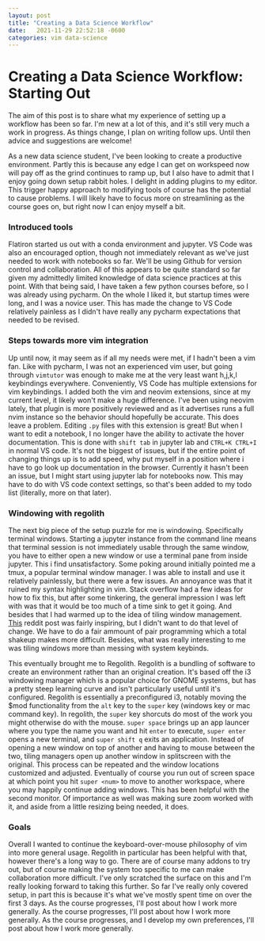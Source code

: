 ```yaml
---
layout: post
title: "Creating a Data Science Workflow"
date:   2021-11-29 22:52:18 -0600
categories: vim data-science
---
```


# Creating a Data Science Workflow: Starting Out

The aim of this post is to share what my experience of setting up a workflow has been so far. I'm new at a lot of this, and it's still very much a work in progress. As things change, I plan on writing follow ups. Until then advice and suggestions are welcome!

As a new data science student, I've been looking to create a productive environment. Partly this is because any edge I can get on workspeed now will pay off as the grind continues to ramp up, but I also have to admit that I enjoy going down setup rabbit holes. I delight in adding plugins to my editor. This trigger happy approach to modifying tools of course has the potential to cause problems. I will likely have to focus more on streamlining as the course goes on, but right now I can enjoy myself a bit.

### Introduced tools
Flatiron started us out with a conda environment and jupyter. VS Code was also an encouraged option, though not immediately relevant as we've just needed to work with notebooks so far. We'll be using Github for version control and collaboration. All of this appears to be quite standard so far given my admittedly limited knowledge of data science practices at this point. With that being said, I have taken a few python courses before, so I was already using pycharm. On the whole I liked it, but startup times were long, and I was a novice user. This has made the change to VS Code relatively painless as I didn't have really any pycharm expectations that needed to be revised.

### Steps towards more vim integration
Up until now, it may seem as if all my needs were met, if I hadn't been a vim fan. Like with pycharm, I was not an experienced vim user, but going through `vimtutor` was enough to make me at the very least want h,j,k,l keybindings everywhere. Conveniently, VS Code has multiple extensions for vim keybindings. I added both the vim and neovim extensions, since at my current level, it likely won't make a huge difference. I've been using neovim lately, that plugin is more positively reviewed and as it advertises runs a full nvim instance so the behavior should hopefully be accurate. This does leave a problem. Editing `.py` files with this extension is great! But when I want to edit a notebook, I no longer have the ability to activate the hover documentation. This is done with `shift tab` in jupyter lab and `CTRL+K CTRL+I` in normal VS code. It's not the biggest of issues, but if the entire point of changing things up is to add speed, why put myself in a position where i have to go look up documentation in the browser. Currently it hasn't been an issue, but I might start using jupyter lab for notebooks now. This may have to do with VS code context settings, so that's been added to my todo list (literally, more on that later).


### Windowing with regolith
The next big piece of the setup puzzle for me is windowing. Specifically terminal windows. Starting a jupyter instance from the command line means that terminal session is not immediately usable through the same window, you have to either open a new window or use a terminal pane from inside jupyter. This i find unsatisfactory. Some poking around initially pointed me a tmux, a popular terminal window manager. I was able to install and use it relatively painlessly, but there were a few issues. An annoyance was that it ruined my syntax highlighting in vim. Stack overflow had a few ideas for how to fix this, but after some tinkering, the general impression I was left with was that it would be too much of a time sink to get it going. And besides that I had warmed up to the idea of tiling window management. [This](https://www.reddit.com/r/vim/comments/r0mou0/as_a_complete_n00b_id_like_to_share_some_of_my/) reddit post was fairly inspiring, but I didn't want to do that level of change. We have to do a fair ammount of pair programming which a total shakeup makes more difficult. Besides, what was really interesting to me was tiling windows more than messing with system keybinds.

This eventually brought me to Regolith. Regolith is a bundling of software to create an environment rather than an original creation. It's based off the i3 windowing manager which is a popular choice for GNOME systems, but has a pretty steep learning curve and isn't particularly useful until it's configured. Regolith is essentially a preconfigured i3, notably moving the $mod functionality from the `alt` key to the `super` key (windows key or mac command key). In regolith, the `super` key shorcuts do most of the work you might otherwise do with the mouse. `super space` brings up an app launcer where you type the name you want and hit `enter` to execute, `super enter` opens a new terminal, and `super shift q` exits an application. Instead of opening a new window on top of another and having to mouse between the two, tiling managers open up another window in splitscreen with the original. This process can be repeated and the window locations customized and adjusted. Eventually of course you run out of screen space at which point you hit `super <num>` to move to another workspace, where you may happily continue adding windows. This has been helpful with the second monitor. Of importance as well was making sure zoom worked with it, and aside from a little resizing being needed, it does.

### Goals
Overall I wanted to continue the keyboard-over-mouse philosophy of vim into more general usage. Regolith in particular has been helpful with that, however there's a long way to go. There are of course many addons to try out, but of course making the system too specific to me can make collaboration more difficult. I've only scratched the surface on this and I'm really looking forward to taking this further.
So far I've really only covered setup, in part this is because it's what we've mostly spent time on over the first 3 days. As the course progresses, I'll post about how I work more generally. As the course progresses, I'll post about how I work more generally. As the course progresses, and I develop my own preferences, I'll post about how I work more generally.
